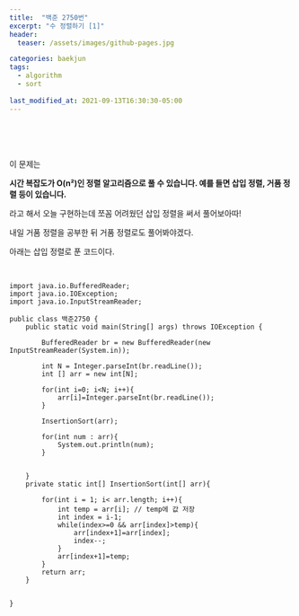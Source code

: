 ```yaml
---
title:  "백준 2750번"
excerpt: "수 정렬하기 [1]"
header:
  teaser: /assets/images/github-pages.jpg

categories: baekjun
tags:
  - algorithm
  - sort
  
last_modified_at: 2021-09-13T16:30:30-05:00
---
```


<br/>

<br/>

<br/>

이 문제는 

**시간 복잡도가 O(n²)인 정렬 알고리즘으로 풀 수 있습니다. 예를 들면 삽입 정렬, 거품 정렬 등이 있습니다.**

라고 해서 오늘 구현하는데 쪼꼼 어려웠던 삽입 정렬을 써서 풀어보아따!

내일 거품 정렬을 공부한 뒤 거품 정렬로도 풀어봐야겠다.

아래는 삽입 정렬로 푼 코드이다.

<br/>

```
import java.io.BufferedReader;
import java.io.IOException;
import java.io.InputStreamReader;

public class 백준2750 {
    public static void main(String[] args) throws IOException {

        BufferedReader br = new BufferedReader(new InputStreamReader(System.in));

        int N = Integer.parseInt(br.readLine());
        int [] arr = new int[N];

        for(int i=0; i<N; i++){
            arr[i]=Integer.parseInt(br.readLine());
        }

        InsertionSort(arr);

        for(int num : arr){
            System.out.println(num);
        }


    }
    private static int[] InsertionSort(int[] arr){

        for(int i = 1; i< arr.length; i++){
            int temp = arr[i]; // temp에 값 저장
            int index = i-1;
            while(index>=0 && arr[index]>temp){
                arr[index+1]=arr[index];
                index--;
            }
            arr[index+1]=temp;
        }
        return arr;
    }


}
```